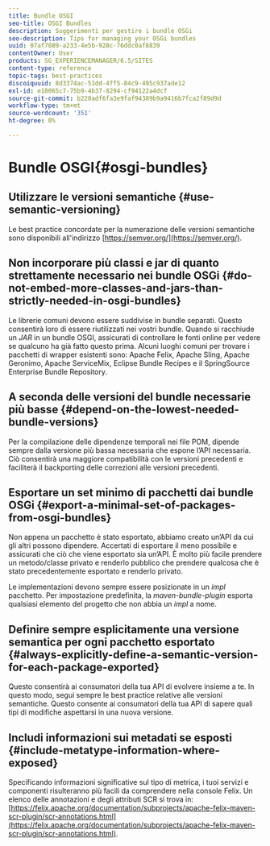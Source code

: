 ```yaml
---
title: Bundle OSGI
seo-title: OSGI Bundles
description: Suggerimenti per gestire i bundle OSGi
seo-description: Tips for managing your OSGi bundles
uuid: 07af7089-a233-4e5b-928c-76ddc0af8839
contentOwner: User
products: SG_EXPERIENCEMANAGER/6.5/SITES
content-type: reference
topic-tags: best-practices
discoiquuid: 8d3374ac-51dd-4ff5-84c9-495c937ade12
exl-id: e18065c7-75b9-4b37-8294-cf94122a4dcf
source-git-commit: b220adf6fa3e9faf94389b9a9416b7fca2f89d9d
workflow-type: tm+mt
source-wordcount: '351'
ht-degree: 0%

---
```


# Bundle OSGI{#osgi-bundles}

## Utilizzare le versioni semantiche {#use-semantic-versioning}

Le best practice concordate per la numerazione delle versioni semantiche sono disponibili all&#39;indirizzo [https://semver.org/](https://semver.org/).

## Non incorporare più classi e jar di quanto strettamente necessario nei bundle OSGi {#do-not-embed-more-classes-and-jars-than-strictly-needed-in-osgi-bundles}

Le librerie comuni devono essere suddivise in bundle separati. Questo consentirà loro di essere riutilizzati nei vostri bundle. Quando si racchiude un *JAR* in un bundle OSGI, assicurati di controllare le fonti online per vedere se qualcuno ha già fatto questo prima. Alcuni luoghi comuni per trovare i pacchetti di wrapper esistenti sono: Apache Felix, Apache Sling, Apache Geronimo, Apache ServiceMix, Eclipse Bundle Recipes e il SpringSource Enterprise Bundle Repository.

## A seconda delle versioni del bundle necessarie più basse {#depend-on-the-lowest-needed-bundle-versions}

Per la compilazione delle dipendenze temporali nei file POM, dipende sempre dalla versione più bassa necessaria che espone l’API necessaria. Ciò consentirà una maggiore compatibilità con le versioni precedenti e faciliterà il backporting delle correzioni alle versioni precedenti.

## Esportare un set minimo di pacchetti dai bundle OSGi {#export-a-minimal-set-of-packages-from-osgi-bundles}

Non appena un pacchetto è stato esportato, abbiamo creato un’API da cui gli altri possono dipendere. Accertati di esportare il meno possibile e assicurati che ciò che viene esportato sia un’API. È molto più facile prendere un metodo/classe privato e renderlo pubblico che prendere qualcosa che è stato precedentemente esportato e renderlo privato.

Le implementazioni devono sempre essere posizionate in un *impl* pacchetto. Per impostazione predefinita, la *maven-bundle-plugin* esporta qualsiasi elemento del progetto che non abbia un *impl* a nome.

## Definire sempre esplicitamente una versione semantica per ogni pacchetto esportato {#always-explicitly-define-a-semantic-version-for-each-package-exported}

Questo consentirà ai consumatori della tua API di evolvere insieme a te. In questo modo, segui sempre le best practice relative alle versioni semantiche. Questo consente ai consumatori della tua API di sapere quali tipi di modifiche aspettarsi in una nuova versione.

## Includi informazioni sui metadati se esposti {#include-metatype-information-where-exposed}

Specificando informazioni significative sul tipo di metrica, i tuoi servizi e componenti risulteranno più facili da comprendere nella console Felix. Un elenco delle annotazioni e degli attributi SCR si trova in: [https://felix.apache.org/documentation/subprojects/apache-felix-maven-scr-plugin/scr-annotations.html](https://felix.apache.org/documentation/subprojects/apache-felix-maven-scr-plugin/scr-annotations.html).
